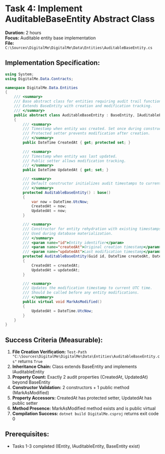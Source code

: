 # Task 4: Implement AuditableBaseEntity Abstract Class
**Duration:** 2 hours  
**Focus:** Auditable entity base implementation  
**File:** `C:\Sources\DigitalMe\DigitalMe\Data\Entities\AuditableBaseEntity.cs`

## Implementation Specification:
```csharp
using System;
using DigitalMe.Data.Contracts;

namespace DigitalMe.Data.Entities
{
    /// <summary>
    /// Base abstract class for entities requiring audit trail functionality.
    /// Extends BaseEntity with creation and modification tracking.
    /// </summary>
    public abstract class AuditableBaseEntity : BaseEntity, IAuditableEntity
    {
        /// <summary>
        /// Timestamp when entity was created. Set once during construction.
        /// Protected setter prevents modification after creation.
        /// </summary>
        public DateTime CreatedAt { get; protected set; }
        
        /// <summary>
        /// Timestamp when entity was last updated. 
        /// Public setter allows modification tracking.
        /// </summary>
        public DateTime UpdatedAt { get; set; }

        /// <summary>
        /// Default constructor initializes audit timestamps to current UTC time.
        /// </summary>
        protected AuditableBaseEntity() : base()
        {
            var now = DateTime.UtcNow;
            CreatedAt = now;
            UpdatedAt = now;
        }

        /// <summary>
        /// Constructor for entity rehydration with existing timestamps.
        /// Used during database materialization.
        /// </summary>
        /// <param name="id">Entity identifier</param>
        /// <param name="createdAt">Original creation timestamp</param>
        /// <param name="updatedAt">Last modification timestamp</param>
        protected AuditableBaseEntity(Guid id, DateTime createdAt, DateTime updatedAt) : base(id)
        {
            CreatedAt = createdAt;
            UpdatedAt = updatedAt;
        }

        /// <summary>
        /// Updates the modification timestamp to current UTC time.
        /// Should be called before any entity modifications.
        /// </summary>
        public virtual void MarkAsModified()
        {
            UpdatedAt = DateTime.UtcNow;
        }
    }
}
```

## Success Criteria (Measurable):
1. **File Creation Verification:** `Test-Path "C:\Sources\DigitalMe\DigitalMe\Data\Entities\AuditableBaseEntity.cs"` returns `True`
2. **Inheritance Chain:** Class extends BaseEntity and implements IAuditableEntity
3. **Property Count:** Exactly 2 audit properties (CreatedAt, UpdatedAt) beyond BaseEntity
4. **Constructor Validation:** 2 constructors + 1 public method (MarkAsModified)
5. **Property Accessors:** CreatedAt has protected setter, UpdatedAt has public setter
6. **Method Presence:** MarkAsModified method exists and is public virtual
7. **Compilation Success:** `dotnet build DigitalMe.csproj` returns exit code 0

## Prerequisites:
- Tasks 1-3 completed (IEntity, IAuditableEntity, BaseEntity exist)